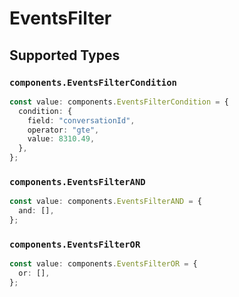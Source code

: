 # EventsFilter


## Supported Types

### `components.EventsFilterCondition`

```typescript
const value: components.EventsFilterCondition = {
  condition: {
    field: "conversationId",
    operator: "gte",
    value: 8310.49,
  },
};
```

### `components.EventsFilterAND`

```typescript
const value: components.EventsFilterAND = {
  and: [],
};
```

### `components.EventsFilterOR`

```typescript
const value: components.EventsFilterOR = {
  or: [],
};
```

